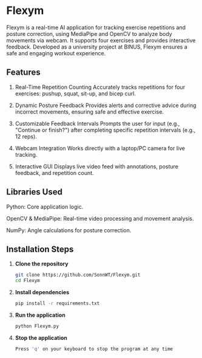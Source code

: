 # Flexym
Flexym is a real-time AI application for tracking exercise repetitions and posture correction, using MediaPipe and OpenCV to analyze body movements via webcam. It supports four exercises and provides interactive feedback. Developed as a university project at BINUS, Flexym ensures a safe and engaging workout experience.

## Features
1. Real-Time Repetition Counting
Accurately tracks repetitions for four exercises: pushup, squat, sit-up, and bicep curl.

2. Dynamic Posture Feedback
Provides alerts and corrective advice during incorrect movements, ensuring safe and effective exercise.

3. Customizable Feedback Intervals
Prompts the user for input (e.g., "Continue or finish?") after completing specific repetition intervals (e.g., 12 reps).

4. Webcam Integration
Works directly with a laptop/PC camera for live tracking.

5. Interactive GUI
Displays live video feed with annotations, posture feedback, and repetition count.

## Libraries Used
Python: Core application logic.

OpenCV & MediaPipe: Real-time video processing and movement analysis.

NumPy: Angle calculations for posture correction.

## Installation Steps

1. **Clone the repository**  
   ```sh
   git clone https://github.com/SonnWT/Flexym.git
   cd Flexym
2. **Install dependencies**
   ```sh
   pip install -r requirements.txt
3. **Run the application**
   ```sh
   python Flexym.py
4. **Stop the application**
   ```sh
   Press 'q' on your keyboard to stop the program at any time
